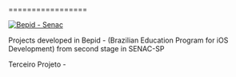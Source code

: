 
=================

[![Bepid - Senac](https://raw.github.com/ezefranca/bepid-senac-sp/master/Segundo%20projeto/logo.png)](https://github.com/ezefranca/bepid-senac-sp) 


Projects developed in Bepid - (Brazilian Education Program for iOS Development) from second stage in SENAC-SP

Terceiro Projeto -
